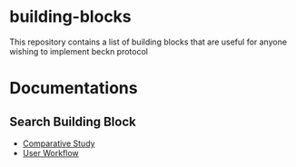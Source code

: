 # building-blocks
This repository contains a list of building blocks that are useful for anyone wishing to implement beckn protocol 

# Documentations

## Search Building Block
- [Comparative Study](https://github.com/beckn/building-blocks/issues/3)
- [User Workflow](https://github.com/beckn/building-blocks/issues/5)

